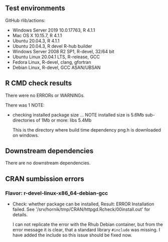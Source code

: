 ## Test environments
GitHub rlib/actions:
* Windows Server 2019 10.0.17763, R 4.1.1
* Mac OS X 10.15.7, R 4.1.1
* Ubuntu 20.04.3, R 4.1.1
* Ubuntu 20.04.3, R devel
R-hub builder
* Windows Server 2008 R2 SP1, R-devel, 32/64 bit
* Ubuntu Linux 20.04.1 LTS, R-release, GCC
* Fedora Linux, R-devel, clang, gfortran
* Debian Linux, R-devel, GCC ASAN/UBSAN

## R CMD check results
There were no ERRORs or WARNINGs. 

There was 1 NOTE:

* checking installed package size ... NOTE
    installed size is  5.6Mb
    sub-directories of 1Mb or more:
      libs   5.4Mb

  This is the directory where build time dependency png.h is downloaded on windows.

## Downstream dependencies
There are no downstream dependencies.

## CRAN sumbission errors

### Flavor: r-devel-linux-x86_64-debian-gcc

* Check: whether package can be installed, Result: ERROR
    Installation failed.
    See '/srv/hornik/tmp/CRAN/httpgd.Rcheck/00install.out' for details.

  I can not replicate the error with the Rhub Debian container, but from the error message it is clear, that a standard library `#include` was missing. 
  I have added the include so this issue should be fixed now.